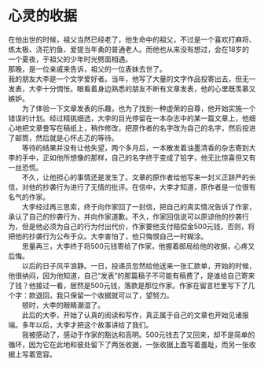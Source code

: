 # 心灵的收据

在他出世的时候，祖父当然已经老了，他生命中的祖父，不过是一个喜欢打麻将、练太极、浇花钓鱼、爱提当年勇的普通老人。而他也从来没有想过，会在18岁的一个夏夜，于祖父的少年时光劈面相遇。  
那晚，是一位亲戚来告诉，祖父的一位表妹去世了。  
我的朋友大李是一个文学爱好者。当年，他写了大量的文字作品投寄出去，但无一发表，大李十分惆怅。眼看着身边熟悉的朋友不断有文章发表，他的心里既羡慕又嫉妒。  
　　为了体验一下文章发表的乐趣，也为了找到一种虚荣的自尊，他开始实施一个错误的计划。经过精挑细选，大李的目光停留在一本杂志中的某一篇文章上，他细心地把文章誊写在稿纸上，稍作修改，把原作者的名字改为自己的名字，然后投进了邮筒，然后就是心怀忐忑的等待。  
　　等待的结果并没有让他失望，两个多月后，一本散发着油墨清香的杂志寄到大李的手中，正如他所想像的那样，自己的名字终于变成了铅字，他无比惊喜但又有一丝恐慌。  
　　不久，让他担心的事情还是发生了。文章的原作者给他写来一封义正辞严的长信，对他的抄袭行为进行了无情的批评。在信中，大李才知道，原作者是一位很有名气的作家。  
　　大李经过再三思索，终于向作家回了一封信，把自己的真实情况告诉了作家，承认了自己的抄袭行为，并向作家道歉。不久，作家回信说可以原谅他的抄袭行为，但是他必须为自己的行为付出代价，作家要他支付赔偿金500元钱，否则，将把他的抄袭行为公布于众。大李害怕了，他只悔恨自己一时糊涂。  
　　思量再三，大李终于将500元钱寄给了作家，他握着邮局给他的收据，心疼又后悔。  
　　以后的日子风平浪静。一日，投递员忽然给他送来一张汇款单，开始的时候，他很纳闷，因为他知道，自己“发表”的那篇稿子不可能有稿费了，是谁给自己寄来了钱？他接过一看，居然是500元钱，落款是那位作家。作家在留言栏里写下了几个字：款退回，我只保留一个收据就可以了，望努力。  
　　顿时，大李的眼睛潮湿了。  
　　此后的大李，开始了认真的阅读和写作，真正属于自己的文章也开始见诸报端。多年以后，大李才把这个故事讲给了我们。  
　　我被感动了，感动于作家的豁达和高明。500元钱去了又回来，却不是简单的循环，因为它在此地和彼处留下了两张收据，一张收据上面写着羞耻，而另一张收据上写着宽容。
  